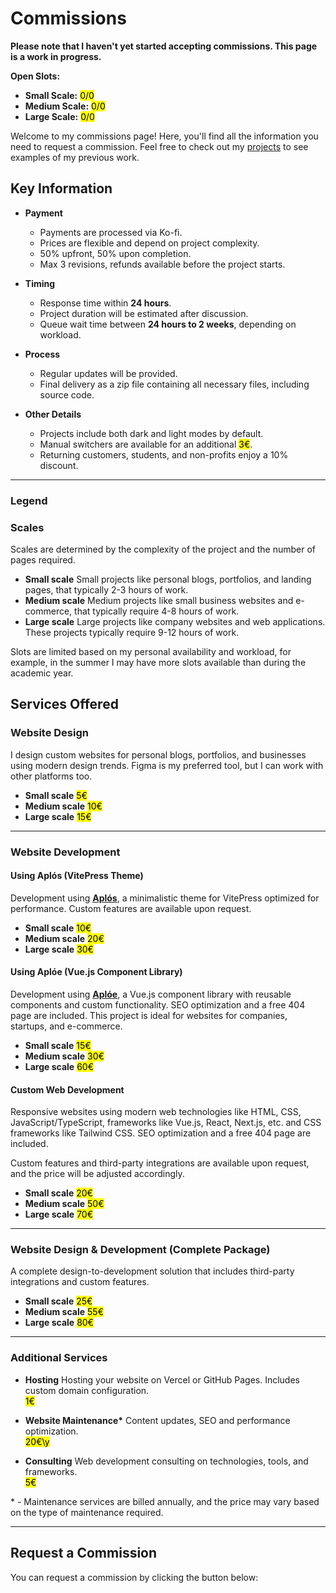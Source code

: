 # Commissions

**Please note that I haven't yet started accepting commissions. This page is a work in progress.**

**Open Slots:**
- **Small Scale:** <mark>0/0</mark> <!-- 2/2 -->
- **Medium Scale:** <mark>0/0</mark> <!-- 1/1 -->
- **Large Scale:** <mark>0/0</mark> <!-- 1/1 -->

Welcome to my commissions page! Here, you'll find all the information you need to request a commission. Feel free to check out my [projects](/projects) to see examples of my previous work.

## Key Information

<section class="non-cards">

- **Payment**
  - Payments are processed via Ko-fi.
  - Prices are flexible and depend on project complexity.
  - 50% upfront, 50% upon completion.
  - Max 3 revisions, refunds available before the project starts.

- **Timing**
  - Response time within **24 hours**.
  - Project duration will be estimated after discussion.
  - Queue wait time between **24 hours to 2 weeks**, depending on workload.

- **Process**
  - Regular updates will be provided.
  - Final delivery as a zip file containing all necessary files, including source code.

- **Other Details**
  - Projects include both dark and light modes by default.
  - Manual switchers are available for an additional <mark>3€</mark>.
  - Returning customers, students, and non-profits enjoy a 10% discount.

</section>

---

### Legend

### Scales

Scales are determined by the complexity of the project and the number of pages required.

<section class="non-cards">

- **Small scale** Small projects like personal blogs, portfolios, and landing pages, that typically 2-3 hours of work.
- **Medium scale** Medium projects like small business websites and e-commerce, that typically require 4-8 hours of work.
- **Large scale** Large projects like company websites and web applications. These projects typically require 9-12 hours of work.

</section>

Slots are limited based on my personal availability and workload, for example, in the summer I may have more slots available than during the academic year.

## Services Offered

### Website Design

I design custom websites for personal blogs, portfolios, and businesses using modern design trends. Figma is my preferred tool, but I can work with other platforms too.

- **Small scale** <mark>5€</mark>
- **Medium scale** <mark>10€</mark>
- **Large scale** <mark>15€</mark>

---

### Website Development

#### Using Aplós (VitePress Theme)

Development using [**Aplós**](https://aplos.gxbs.dev), a minimalistic theme for VitePress optimized for performance. Custom features are available upon request.

- **Small scale** <mark>10€</mark>
- **Medium scale** <mark>20€</mark>
- **Large scale** <mark>30€</mark>

#### Using Aplóe (Vue.js Component Library)

Development using [**Aplóe**](https://aploe.gxbs.dev), a Vue.js component library with reusable components and custom functionality. SEO optimization and a free 404 page are included. This project is ideal for websites for companies, startups, and e-commerce.

- **Small scale** <mark>15€</mark>
- **Medium scale** <mark>30€</mark>
- **Large scale** <mark>60€</mark>

#### Custom Web Development

Responsive websites using modern web technologies like HTML, CSS, JavaScript/TypeScript, frameworks like Vue.js, React, Next.js, etc. and CSS
frameworks like Tailwind CSS. SEO optimization and a free 404 page are included.

Custom features and third-party integrations are available upon request, and the price will be adjusted accordingly.

- **Small scale** <mark>20€</mark>
- **Medium scale** <mark>50€</mark>
- **Large scale** <mark>70€</mark>

---

### Website Design & Development (Complete Package)

A complete design-to-development solution that includes third-party integrations and custom features.

- **Small scale** <mark>25€</mark>
- **Medium scale** <mark>55€</mark>
- **Large scale** <mark>80€</mark>

---

### Additional Services

<section class="non-cards">

- **Hosting** Hosting your website on Vercel or GitHub Pages. Includes custom domain configuration.\
   <mark>1€</mark>

- **Website Maintenance\*** Content updates, SEO and performance optimization.\
   <mark>20€\y</mark>

- **Consulting** Web development consulting on technologies, tools, and frameworks.\
   <mark>5€</mark>

</section>

\* -  Maintenance services are billed annually, and the price may vary based on the type of maintenance required.

---

## Request a Commission

You can request a commission by clicking the button below:

<CommissionForm />

<script setup lang="ts">
import CommissionForm from './.vitepress/theme/CommissionsForm.vue';
</script>
